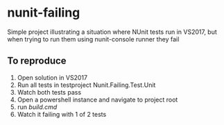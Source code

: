 # nunit-failing
Simple project illustrating a situation where NUnit tests run in VS2017, but when trying to run them using nunit-console runner they fail

## To reproduce
1. Open solution in VS2017
2. Run all tests in testproject Nunit.Failing.Test.Unit
3. Watch both tests pass
4. Open a powershell instance and navigate to project root
5. run _build.cmd_
6. Watch it failing with 1 of 2 tests
